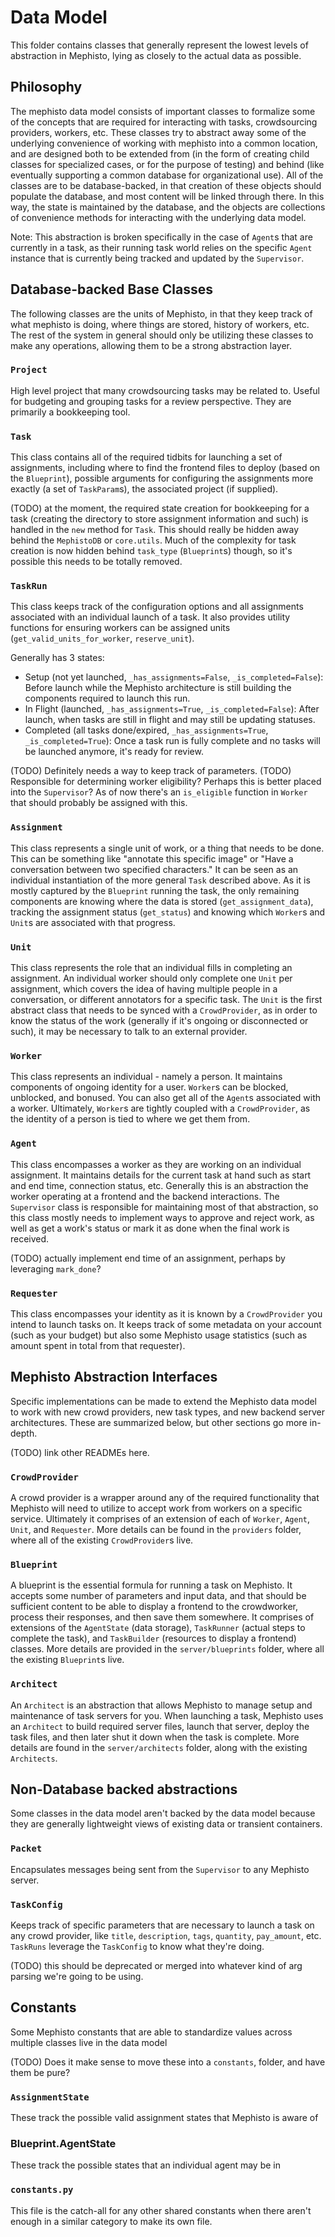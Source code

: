 # Data Model
This folder contains classes that generally represent the lowest levels of abstraction in Mephisto, lying as closely to the actual data as possible.

## Philosophy
The mephisto data model consists of important classes to formalize some of the concepts that are required for interacting with tasks, crowdsourcing providers, workers, etc. These classes try to abstract away some of the underlying convenience of working with mephisto into a common location, and are designed both to be extended from (in the form of creating child classes for specialized cases, or for the purpose of testing) and behind (like eventually supporting a common database for organizational use). All of the classes are to be database-backed, in that creation of these objects should populate the database, and most content will be linked through there. In this way, the state is maintained by the database, and the objects are collections of convenience methods for interacting with the underlying data model.

Note: This abstraction is broken specifically in the case of `Agent`s that are currently in a task, as their running task world relies on the specific `Agent` instance that is currently being tracked and updated by the `Supervisor`.

## Database-backed Base Classes
The following classes are the units of Mephisto, in that they keep track of what mephisto is doing, where things are stored, history of workers, etc. The rest of the system in general should only be utilizing these classes to make any operations, allowing them to be a strong abstraction layer.

### `Project`
High level project that many crowdsourcing tasks may be related to. Useful for budgeting and grouping tasks for a review perspective. They are primarily a bookkeeping tool.

### `Task`
This class contains all of the required tidbits for launching a set of assignments, including where to find the frontend files to deploy (based on the `Blueprint`), possible arguments for configuring the assignments more exactly (a set of `TaskParam`s), the associated project (if supplied).

(TODO) at the moment, the required state creation for bookkeeping for a task (creating the directory to store assignment information and such) is handled in the `new` method for `Task`. This should really be hidden away behind the `MephistoDB` or `core.utils`. Much of the complexity for task creation is now hidden behind `task_type` (`Blueprint`s) though, so it's possible this needs to be totally removed.

### `TaskRun`
This class keeps track of the configuration options and all assignments associated with an individual launch of a task. It also provides utility functions for ensuring workers can be assigned units (`get_valid_units_for_worker`, `reserve_unit`).

Generally has 3 states:
- Setup (not yet launched, `_has_assignments=False`, `_is_completed=False`): Before launch while the Mephisto architecture is still building the components required to launch this run.
- In Flight (launched, `_has_assignments=True`, `_is_completed=False`): After launch, when tasks are still in flight and may still be updating statuses.
- Completed (all tasks done/expired, `_has_assignments=True`, `_is_completed=True`): Once a task run is fully complete and no tasks will be launched anymore, it's ready for review.

(TODO) Definitely needs a way to keep track of parameters.
(TODO) Responsible for determining worker eligibility? Perhaps this is better placed into the `Supervisor`? As of now there's an `is_eligible` function in `Worker` that should probably be assigned with this.

### `Assignment`
This class represents a single unit of work, or a thing that needs to be done. This can be something like "annotate this specific image" or "Have a conversation between two specified characters." It can be seen as an individual instantiation of the more general `Task` described above. As it is mostly captured by the `Blueprint` running the task, the only remaining components are knowing where the data is stored (`get_assignment_data`), tracking the assignment status (`get_status`) and knowing which `Worker`s and `Unit`s are associated with that progress.

### `Unit`
This class represents the role that an individual fills in completing an assignment. An individual worker should only complete one `Unit` per assignment, which covers the idea of having multiple people in a conversation, or different annotators for a specific task. The `Unit` is the first abstract class that needs to be synced with a `CrowdProvider`, as in order to know the status of the work (generally if it's ongoing or disconnected or such), it may be necessary to talk to an external provider.

### `Worker`
This class represents an individual - namely a person. It maintains components of ongoing identity for a user. `Worker`s can be blocked, unblocked, and bonused. You can also get all of the `Agent`s associated with a worker. Ultimately, `Worker`s are tightly coupled with a `CrowdProvider`, as the identity of a person is tied to where we get them from.

### `Agent`
This class encompasses a worker as they are working on an individual assignment. It maintains details for the current task at hand such as start and end time, connection status, etc. Generally this is an abstraction the worker operating at a frontend and the backend interactions. The `Supervisor` class is responsible for maintaining most of that abstraction, so this class mostly needs to implement ways to approve and reject work, as well as get a work's status or mark it as done when the final work is received.

(TODO) actually implement end time of an assignment, perhaps by leveraging `mark_done`?

### `Requester`
This class encompasses your identity as it is known by a `CrowdProvider` you intend to launch tasks on. It keeps track of some metadata on your account (such as your budget) but also some Mephisto usage statistics (such as amount spent in total from that requester).

## Mephisto Abstraction Interfaces
Specific implementations can be made to extend the Mephisto data model to work with new crowd providers, new task types, and new backend server architectures. These are summarized below, but other sections go more in-depth.

(TODO) link other READMEs here.

### `CrowdProvider`
A crowd provider is a wrapper around any of the required functionality that Mephisto will need to utilize to accept work from workers on a specific service. Ultimately it comprises of an extension of each of `Worker`, `Agent`, `Unit`, and `Requester`. More details can be found in the `providers` folder, where all of the existing `CrowdProvider`s live.

### `Blueprint`
A blueprint is the essential formula for running a task on Mephisto. It accepts some number of parameters and input data, and that should be sufficient content to be able to display a frontend to the crowdworker, process their responses, and then save them somewhere. It comprises of extensions of the `AgentState` (data storage), `TaskRunner` (actual steps to complete the task), and `TaskBuilder` (resources to display a frontend) classes. More details are provided in the `server/blueprints` folder, where all the existing `Blueprint`s live.

### `Architect`
An `Architect` is an abstraction that allows Mephisto to manage setup and maintenance of task servers for you. When launching a task, Mephisto uses an `Architect` to build required server files, launch that server, deploy the task files, and then later shut it down when the task is complete. More details are found in the `server/architects` folder, along with the existing `Architects`.

## Non-Database backed abstractions
Some classes in the data model aren't backed by the data model because they are generally lightweight views of existing data or transient containers.

### `Packet`
Encapsulates messages being sent from the `Supervisor` to any Mephisto server.

### `TaskConfig`
Keeps track of specific parameters that are necessary to launch a task on any crowd provider, like `title`, `description`, `tags`, `quantity`, `pay_amount`, etc. `TaskRuns` leverage the `TaskConfig` to know what they're doing.

(TODO) this should be deprecated or merged into whatever kind of arg parsing we're going to be using.

## Constants
Some Mephisto constants that are able to standardize values across multiple classes live in the data model

(TODO) Does it make sense to move these into a `constants`, folder, and have them be pure?

### `AssignmentState`
These track the possible valid assignment states that Mephisto is aware of
### Blueprint.AgentState
These track the possible states that an individual agent may be in
### `constants.py`
This file is the catch-all for any other shared constants when there aren't enough in a similar category to make its own file.
